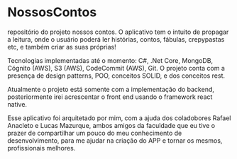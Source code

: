 # NossosContos
repositório do projeto nossos contos.
O aplicativo tem o intuito de propagar a leitura, onde o usuário poderá ler histórias, contos, fábulas, crepypastas etc, e também criar as suas próprias!

Tecnologias implementadas até o momento: C#, .Net Core, MongoDB, Cógnito (AWS), S3 (AWS), CodeCommit (AWS), Git.
O projeto conta com a presença de design patterns, POO, conceitos SOLID, e dos conceitos rest.

Atualmente o projeto está somente com a implementação do backend, posteriormente irei acrescentar o front end usando o framework react native.

Esse aplicativo foi arquitetado por mim, com a ajuda dos coladobores Rafael Anacleto e Lucas Mazurque, ambos amigos da faculdade que eu tive o prazer de compartilhar um pouco do meu conhecimento de desenvolvimento, para me ajudar na criação do APP e tornar os mesmos, profissionais melhores. 

